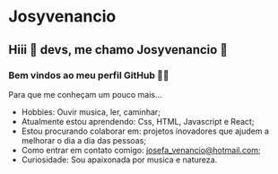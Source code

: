 # Josyvenancio


## Hiii 👋 devs, me chamo Josyvenancio 🤩

### Bem vindos ao meu perfil GitHub 🤜🤛


Para que me conheçam um pouco mais...

- Hobbies: Ouvir musica, ler, caminhar;
- Atualmente estou aprendendo: Css, HTML, Javascript e React;
- Estou procurando colaborar em: projetos inovadores que ajudem a melhorar o dia a dia das pessoas;
- Como entrar em contato comigo: josefa_venancio@hotmail.com;
- Curiosidade: Sou apaixonada por musica e natureza. 
